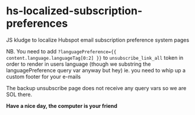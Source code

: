 # hs-localized-subscription-preferences
JS kludge to localize Hubspot email subscription preference system pages

NB. You need to add `?languagePreference={{ content.language.languageTag[0:2] }}`
to `unsubscribe_link_all` token in order to render in users language (though we substring
the languagePreference query var anyway but hey) ie. you need to whip up a custom footer for your e-mails

The backup unsubscribe page does not receive any query vars so we are SOL there.

**Have a nice day, the computer is your friend**
